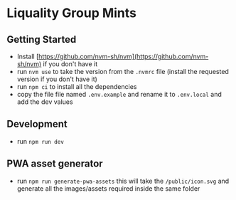 # Liquality Group Mints

## Getting Started
- Install [https://github.com/nvm-sh/nvm](https://github.com/nvm-sh/nvm) if you don't have it
- run `nvm use` to take the version from the `.nvmrc` file (install the requested version if you don't have it)
- run `npm ci` to install all the dependencies
- copy the file file named `.env.example` and rename it to `.env.local` and add the dev values

## Development
- run `npm run dev`

## PWA asset generator
- run `npm run generate-pwa-assets` this will take the `/public/icon.svg` and generate all the images/assets required inside the same folder